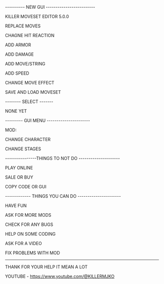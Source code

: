 ---------- NEW GUI -------------------------

KILLER MOVESET EDITOR 5.0.0





REPLACE MOVES

CHAGNE HIT REACTION

ADD ARMOR

ADD DAMAGE

ADD MOVE/STRING

ADD SPEED

CHANGE MOVE EFFECT

SAVE AND LOAD MOVESET





-------- SELECT  -------

NONE YET





--------- GUI MENU ----------------------





MOD:

CHANGE CHARACTER

CHANGE STAGES






----------------THINGS TO NOT DO ---------------------



PLAY ONLINE

SALE OR BUY

COPY CODE OR GUI





------------- THINGS YOU CAN DO ----------------------



HAVE FUN

ASK FOR MORE MODS

CHECK FOR ANY BUGS

HELP ON SOME CODING

ASK FOR A VIDEO

FIX PROBLEMS WITH MOD 





--------------------------------------------------------

THANK FOR YOUR HELP IT MEAN A LOT



YOUTUBE - https://www.youtube.com/@KILLERMJKO

